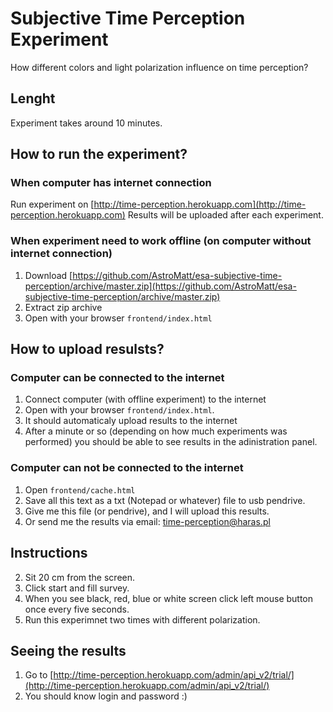 # Subjective Time Perception Experiment
How different colors and light polarization influence on time perception?

## Lenght
Experiment takes around 10 minutes.

## How to run the experiment?

### When computer has internet connection
Run experiment on [http://time-perception.herokuapp.com](http://time-perception.herokuapp.com)
Results will be uploaded after each experiment.

### When experiment need to work offline (on computer without internet connection)
1. Download [https://github.com/AstroMatt/esa-subjective-time-perception/archive/master.zip](https://github.com/AstroMatt/esa-subjective-time-perception/archive/master.zip)
2. Extract zip archive
3. Open with your browser `frontend/index.html`

## How to upload resulsts?

### Computer can be connected to the internet
1. Connect computer (with offline experiment) to the internet
2. Open with your browser `frontend/index.html`.
3. It should automaticaly upload results to the internet
4. After a minute or so (depending on how much experiments was performed) you should be able to see results in the adinistration panel.

### Computer can not be connected to the internet
1. Open `frontend/cache.html`
2. Save all this text as a txt (Notepad or whatever) file to usb pendrive.
3. Give me this file (or pendrive), and I will upload this results.
4. Or send me the results via email: time-perception@haras.pl

## Instructions
2. Sit 20 cm from the screen.
3. Click start and fill survey.
4. When you see black, red, blue or white screen click left mouse button once every five seconds.
5. Run this experimnet two times with different polarization.

## Seeing the results

1. Go to [http://time-perception.herokuapp.com/admin/api_v2/trial/](http://time-perception.herokuapp.com/admin/api_v2/trial/)
2. You should know login and password :)

